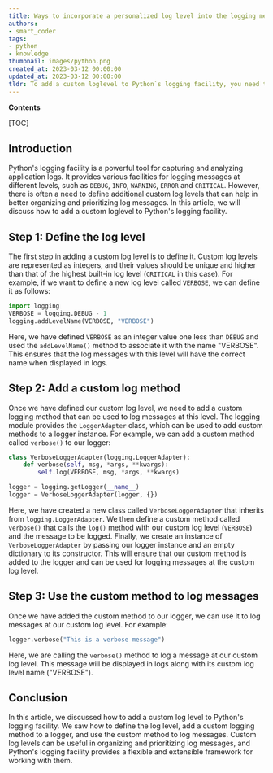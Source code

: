 ```yaml
---
title: Ways to incorporate a personalized log level into the logging mechanism of python
authors:
- smart_coder
tags:
- python
- knowledge
thumbnail: images/python.png
created_at: 2023-03-12 00:00:00
updated_at: 2023-03-12 00:00:00
tldr: To add a custom loglevel to Python`s logging facility, you need to define it using the `addLevelName()` method and assign a numeric value to it.
---
```


**Contents**

[TOC]

## Introduction

Python's logging facility is a powerful tool for capturing and analyzing application logs. It provides various facilities for logging messages at different levels, such as `DEBUG`, `INFO`, `WARNING`, `ERROR` and `CRITICAL`. However, there is often a need to define additional custom log levels that can help in better organizing and prioritizing log messages. In this article, we will discuss how to add a custom loglevel to Python's logging facility.

## Step 1: Define the log level

The first step in adding a custom log level is to define it. Custom log levels are represented as integers, and their values should be unique and higher than that of the highest built-in log level (`CRITICAL` in this case). For example, if we want to define a new log level called `VERBOSE`, we can define it as follows:

```python
import logging
VERBOSE = logging.DEBUG - 1
logging.addLevelName(VERBOSE, "VERBOSE")
```

Here, we have defined `VERBOSE` as an integer value one less than `DEBUG` and used the `addLevelName()` method to associate it with the name "VERBOSE". This ensures that the log messages with this level will have the correct name when displayed in logs.

## Step 2: Add a custom log method

Once we have defined our custom log level, we need to add a custom logging method that can be used to log messages at this level. The logging module provides the `LoggerAdapter` class, which can be used to add custom methods to a logger instance. For example, we can add a custom method called `verbose()` to our logger:

```python
class VerboseLoggerAdapter(logging.LoggerAdapter):
    def verbose(self, msg, *args, **kwargs):
        self.log(VERBOSE, msg, *args, **kwargs)

logger = logging.getLogger(__name__)
logger = VerboseLoggerAdapter(logger, {})
```

Here, we have created a new class called `VerboseLoggerAdapter` that inherits from `logging.LoggerAdapter`. We then define a custom method called `verbose()` that calls the `log()` method with our custom log level (`VERBOSE`) and the message to be logged. Finally, we create an instance of `VerboseLoggerAdapter` by passing our logger instance and an empty dictionary to its constructor. This will ensure that our custom method is added to the logger and can be used for logging messages at the custom log level.

## Step 3: Use the custom method to log messages

Once we have added the custom method to our logger, we can use it to log messages at our custom log level. For example:

```python
logger.verbose("This is a verbose message")
```

Here, we are calling the `verbose()` method to log a message at our custom log level. This message will be displayed in logs along with its custom log level name ("VERBOSE").

## Conclusion

In this article, we discussed how to add a custom log level to Python's logging facility. We saw how to define the log level, add a custom logging method to a logger, and use the custom method to log messages. Custom log levels can be useful in organizing and prioritizing log messages, and Python's logging facility provides a flexible and extensible framework for working with them.
